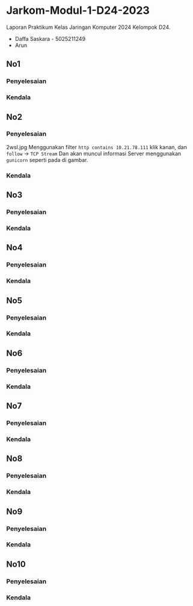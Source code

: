 # Jarkom-Modul-1-D24-2023
Laporan Praktikum Kelas Jaringan Komputer 2024
Kelompok D24.

<ul>
  <li>Daffa Saskara - 5025211249</li>
  <li>Arun</li>
</ul>

## No1
### Penyelesaian
### Kendala
## No2
### Penyelesaian
2wsl.jpg
Menggunakan filter ```http contains 10.21.78.111``` klik kanan, dan ```follow``` -> ```TCP Stream```
Dan akan muncul informasi Server menggunakan ```gunicorn``` seperti pada di gambar.
### Kendala
## No3
### Penyelesaian
### Kendala
## No4
### Penyelesaian
### Kendala
## No5
### Penyelesaian
### Kendala
## No6
### Penyelesaian
### Kendala
## No7
### Penyelesaian
### Kendala
## No8
### Penyelesaian
### Kendala
## No9
### Penyelesaian
### Kendala
## No10
### Penyelesaian
### Kendala
